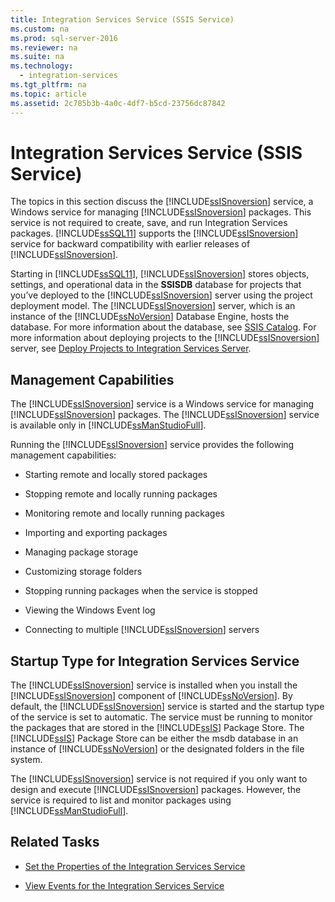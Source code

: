 ```yaml
---
title: Integration Services Service (SSIS Service)
ms.custom: na
ms.prod: sql-server-2016
ms.reviewer: na
ms.suite: na
ms.technology: 
  - integration-services
ms.tgt_pltfrm: na
ms.topic: article
ms.assetid: 2c785b3b-4a0c-4df7-b5cd-23756dc87842
---
```

# Integration Services Service (SSIS Service)
  The topics in this section discuss the [!INCLUDE[ssISnoversion](../../Token/Other/ssISnoversion_md.md)] service, a Windows service for managing [!INCLUDE[ssISnoversion](../../Token/Other/ssISnoversion_md.md)] packages. This service is not required to create, save, and run Integration Services packages. [!INCLUDE[ssSQL11](../../Token/Other/ssSQL11_md.md)] supports the [!INCLUDE[ssISnoversion](../../Token/Other/ssISnoversion_md.md)] service for backward compatibility with earlier releases of [!INCLUDE[ssISnoversion](../../Token/Other/ssISnoversion_md.md)].  
  
 Starting in [!INCLUDE[ssSQL11](../../Token/Other/ssSQL11_md.md)], [!INCLUDE[ssISnoversion](../../Token/Other/ssISnoversion_md.md)] stores objects, settings, and operational data in the **SSISDB** database for projects that you’ve deployed to the [!INCLUDE[ssISnoversion](../../Token/Other/ssISnoversion_md.md)] server using the project deployment model. The [!INCLUDE[ssISnoversion](../../Token/Other/ssISnoversion_md.md)] server, which is an instance of the [!INCLUDE[ssNoVersion](../../Token/Other/ssNoVersion_md.md)] Database Engine, hosts the database. For more information about the database, see [SSIS Catalog](../../Topics/TopicNameNotContainA/SSIS-Catalog.md). For more information about deploying projects to the [!INCLUDE[ssISnoversion](../../Token/Other/ssISnoversion_md.md)] server, see [Deploy Projects to Integration Services Server](../../Topics/TopicNameNotContainA/Deploy-Projects-to-Integration-Services-Server.md).  
  
## Management Capabilities  
 The [!INCLUDE[ssISnoversion](../../Token/Other/ssISnoversion_md.md)] service is a Windows service for managing [!INCLUDE[ssISnoversion](../../Token/Other/ssISnoversion_md.md)] packages. The [!INCLUDE[ssISnoversion](../../Token/Other/ssISnoversion_md.md)] service is available only in [!INCLUDE[ssManStudioFull](../../Token/Other/ssManStudioFull_md.md)].  
  
 Running the [!INCLUDE[ssISnoversion](../../Token/Other/ssISnoversion_md.md)] service provides the following management capabilities:  
  
-   Starting remote and locally stored packages  
  
-   Stopping remote and locally running packages  
  
-   Monitoring remote and locally running packages  
  
-   Importing and exporting packages  
  
-   Managing package storage  
  
-   Customizing storage folders  
  
-   Stopping running packages when the service is stopped  
  
-   Viewing the Windows Event log  
  
-   Connecting to multiple [!INCLUDE[ssISnoversion](../../Token/Other/ssISnoversion_md.md)] servers  
  
## Startup Type for Integration Services Service  
 The [!INCLUDE[ssISnoversion](../../Token/Other/ssISnoversion_md.md)] service is installed when you install the [!INCLUDE[ssISnoversion](../../Token/Other/ssISnoversion_md.md)] component of [!INCLUDE[ssNoVersion](../../Token/Other/ssNoVersion_md.md)]. By default, the [!INCLUDE[ssISnoversion](../../Token/Other/ssISnoversion_md.md)] service is started and the startup type of the service is set to automatic. The service must be running to monitor the packages that are stored in the [!INCLUDE[ssIS](../../Token/Other/ssIS_md.md)] Package Store. The [!INCLUDE[ssIS](../../Token/Other/ssIS_md.md)] Package Store can be either the msdb database in an instance of [!INCLUDE[ssNoVersion](../../Token/Other/ssNoVersion_md.md)] or the designated folders in the file system.  
  
 The [!INCLUDE[ssISnoversion](../../Token/Other/ssISnoversion_md.md)] service is not required if you only want to design and execute [!INCLUDE[ssISnoversion](../../Token/Other/ssISnoversion_md.md)] packages. However, the service is required to list and monitor packages using [!INCLUDE[ssManStudioFull](../../Token/Other/ssManStudioFull_md.md)].  
  
## Related Tasks  
  
-   [Set the Properties of the Integration Services Service](../../Topics/TopicNameNotContainA/Set-the-Properties-of-the-Integration-Services-Service.md)  
  
-   [View Events for the Integration Services Service](../../Topics/TopicNameNotContainA/View-Events-for-the-Integration-Services-Service.md)  
  
  